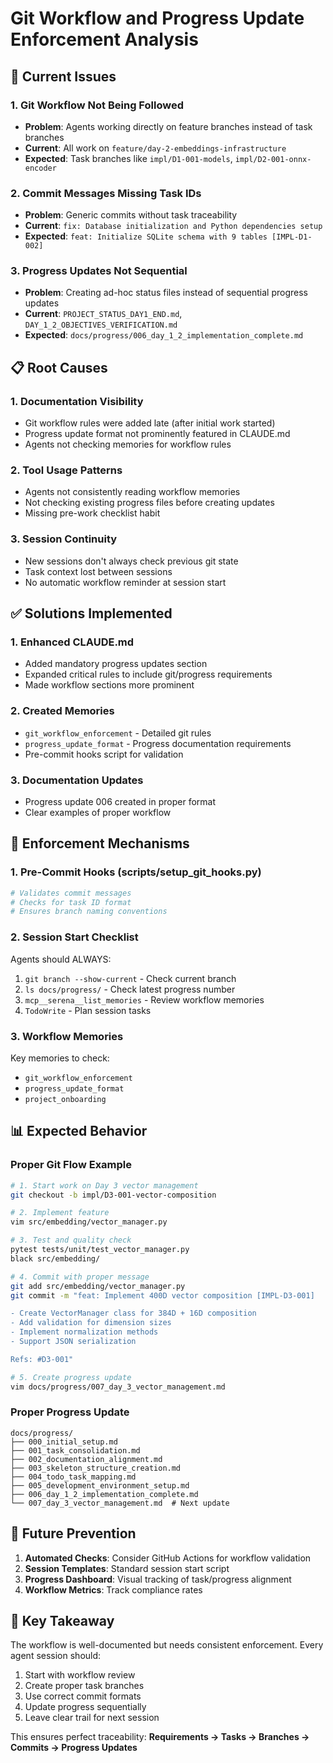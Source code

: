 # Git Workflow and Progress Update Enforcement Analysis

## 🚨 Current Issues

### 1. Git Workflow Not Being Followed
- **Problem**: Agents working directly on feature branches instead of task branches
- **Current**: All work on `feature/day-2-embeddings-infrastructure`
- **Expected**: Task branches like `impl/D1-001-models`, `impl/D2-001-onnx-encoder`

### 2. Commit Messages Missing Task IDs
- **Problem**: Generic commits without task traceability
- **Current**: `fix: Database initialization and Python dependencies setup`
- **Expected**: `feat: Initialize SQLite schema with 9 tables [IMPL-D1-002]`

### 3. Progress Updates Not Sequential
- **Problem**: Creating ad-hoc status files instead of sequential progress updates
- **Current**: `PROJECT_STATUS_DAY1_END.md`, `DAY_1_2_OBJECTIVES_VERIFICATION.md`
- **Expected**: `docs/progress/006_day_1_2_implementation_complete.md`

## 📋 Root Causes

### 1. Documentation Visibility
- Git workflow rules were added late (after initial work started)
- Progress update format not prominently featured in CLAUDE.md
- Agents not checking memories for workflow rules

### 2. Tool Usage Patterns
- Agents not consistently reading workflow memories
- Not checking existing progress files before creating updates
- Missing pre-work checklist habit

### 3. Session Continuity
- New sessions don't always check previous git state
- Task context lost between sessions
- No automatic workflow reminder at session start

## ✅ Solutions Implemented

### 1. Enhanced CLAUDE.md
- Added mandatory progress updates section
- Expanded critical rules to include git/progress requirements
- Made workflow sections more prominent

### 2. Created Memories
- `git_workflow_enforcement` - Detailed git rules
- `progress_update_format` - Progress documentation requirements
- Pre-commit hooks script for validation

### 3. Documentation Updates
- Progress update 006 created in proper format
- Clear examples of proper workflow

## 🎯 Enforcement Mechanisms

### 1. Pre-Commit Hooks (scripts/setup_git_hooks.py)
```bash
# Validates commit messages
# Checks for task ID format
# Ensures branch naming conventions
```

### 2. Session Start Checklist
Agents should ALWAYS:
1. `git branch --show-current` - Check current branch
2. `ls docs/progress/` - Check latest progress number
3. `mcp__serena__list_memories` - Review workflow memories
4. `TodoWrite` - Plan session tasks

### 3. Workflow Memories
Key memories to check:
- `git_workflow_enforcement`
- `progress_update_format`
- `project_onboarding`

## 📊 Expected Behavior

### Proper Git Flow Example
```bash
# 1. Start work on Day 3 vector management
git checkout -b impl/D3-001-vector-composition

# 2. Implement feature
vim src/embedding/vector_manager.py

# 3. Test and quality check
pytest tests/unit/test_vector_manager.py
black src/embedding/

# 4. Commit with proper message
git add src/embedding/vector_manager.py
git commit -m "feat: Implement 400D vector composition [IMPL-D3-001]

- Create VectorManager class for 384D + 16D composition
- Add validation for dimension sizes
- Implement normalization methods
- Support JSON serialization

Refs: #D3-001"

# 5. Create progress update
vim docs/progress/007_day_3_vector_management.md
```

### Proper Progress Update
```
docs/progress/
├── 000_initial_setup.md
├── 001_task_consolidation.md
├── 002_documentation_alignment.md
├── 003_skeleton_structure_creation.md
├── 004_todo_task_mapping.md
├── 005_development_environment_setup.md
├── 006_day_1_2_implementation_complete.md
└── 007_day_3_vector_management.md  # Next update
```

## 🔮 Future Prevention

1. **Automated Checks**: Consider GitHub Actions for workflow validation
2. **Session Templates**: Standard session start script
3. **Progress Dashboard**: Visual tracking of task/progress alignment
4. **Workflow Metrics**: Track compliance rates

## 📝 Key Takeaway

The workflow is well-documented but needs consistent enforcement. Every agent session should:
1. Start with workflow review
2. Create proper task branches
3. Use correct commit formats
4. Update progress sequentially
5. Leave clear trail for next session

This ensures perfect traceability: 
**Requirements → Tasks → Branches → Commits → Progress Updates**